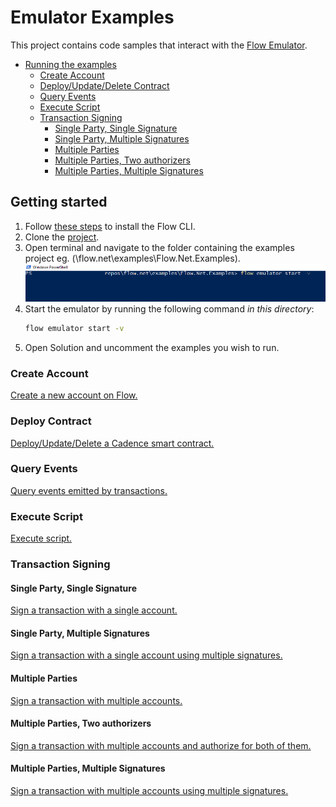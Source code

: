 # Emulator Examples

This project contains code samples that interact with the [Flow Emulator](https://github.com/onflow/flow/blob/master/docs/content/emulator/index.md).

- [Running the examples](#getting-started)
    - [Create Account](#create-account)
    - [Deploy/Update/Delete Contract](#deploy-contract)
    - [Query Events](#query-events)
    - [Execute Script](#execute-script)
    - [Transaction Signing](#transaction-signing)
        - [Single Party, Single Signature](#single-party-single-signature)
        - [Single Party, Multiple Signatures](#single-party-multiple-signatures)
        - [Multiple Parties](#multiple-parties)
        - [Multiple Parties, Two authorizers](#multiple-parties-two-authorizers)
        - [Multiple Parties, Multiple Signatures](#multiple-parties-multiple-signatures)

## Getting started

1. Follow [these steps](https://docs.onflow.org/flow-cli/install/) to install the Flow CLI.
2. Clone the [project](https://github.com/tyronbrand/flow.net).
3. Open terminal and navigate to the folder containing the examples project eg. (\flow.net\examples\Flow.Net.Examples).
    <img src="./emulator-start.png" alt="terminal" height="auto">
4. Start the emulator by running the following command _in this directory_:
    ```sh
    flow emulator start -v
    ```
5. Open Solution and uncomment the examples you wish to run.

### Create Account

[Create a new account on Flow.](./CreateAccountExample.cs)

### Deploy Contract

[Deploy/Update/Delete a Cadence smart contract.](./DeployUpdateDeleteContractExample.cs)

### Query Events

[Query events emitted by transactions.](./GetEventsForHeightRangeExample.cs)

### Execute Script

[Execute script.](./ExecuteScriptAtLatestBlockExample.cs)

### Transaction Signing

#### Single Party, Single Signature

[Sign a transaction with a single account.](./SinglePartySingleSignatureExample.cs)

#### Single Party, Multiple Signatures

[Sign a transaction with a single account using multiple signatures.](./SinglePartyMultiSignatureExample.cs)

#### Multiple Parties

[Sign a transaction with multiple accounts.](./MultiPartySingleSignatureExample.cs)

#### Multiple Parties, Two authorizers

[Sign a transaction with multiple accounts and authorize for both of them.](./MultiPartyTwoAuthorizersExample.cs)

#### Multiple Parties, Multiple Signatures

[Sign a transaction with multiple accounts using multiple signatures.](./MultiPartyMultiSignatureExample.cs)